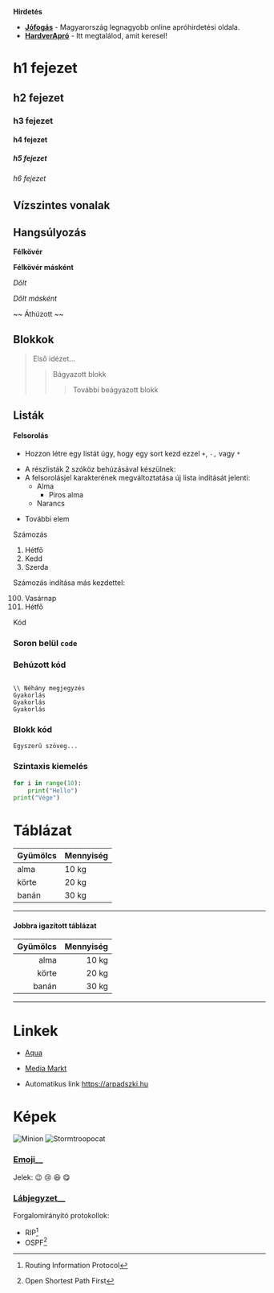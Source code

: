 **Hirdetés**

- __[Jófogás](https://jofogas.hu/)__ - Magyarország legnagyobb online apróhirdetési oldala.
- __[HardverApró](https://harverapro.hu/)__ - Itt megtalálod, amit keresel!


# h1 fejezet
## h2 fejezet
### h3 fejezet
#### h4 fejezet
##### h5 fejezet
###### h6 fejezet


Vízszintes vonalak
----------

## Hangsúlyozás

**Félkövér**

__Félkövér másként__

  *Dőlt* 

_Dőlt másként_

~~ Áthúzott ~~


## Blokkok


> Első idézet...
>> Bágyazott blokk
>>> További beágyazott blokk


## Listák

#### Felsorolás

+ Hozzon létre egy listát úgy, hogy egy sort kezd ezzel `+`, `-,` vagy `*`
- A részlisták 2 szóköz behúzásával készülnek: 
 - A felsorolásjel karakterének megváltoztatása új lista indítását jelenti:
   + Alma
      + Piros alma
   + Narancs
+ További elem

Számozás

1. Hétfő
2. Kedd
3. Szerda



Számozás indítása más kezdettel:

100. Vasárnap
101. Hétfő


Kód

### Soron belül `code`

### Behúzott kód

```

\\ Néhány megjegyzés
Gyakorlás
Gyakorlás
Gyakorlás
```

### Blokk kód


``` Egyszerű szöveg... ``` 


### Szintaxis kiemelés

```python
for i in range(10):
    print("Hello")
print("Vége")
``` 


# Táblázat

|**Gyümölcs** | **Mennyiség**
--------------|-------------
|alma  | 10 kg|
|körte | 20 kg|
|banán | 30 kg|
---------------

#### Jobbra igazított táblázat
|**Gyümölcs** |**Mennyiség**|
--------------:|-----------:|
|alma  |10 kg |
|körte |20 kg |
|banán |30 kg |
----------------------------


 # Linkek

+ [Aqua](http://aqua.hu)

+ [Media Markt](http://mediamarkt.hu/ "MediaMarkt Magyarország")

+ Automatikus link https://arpadszki.hu


# Képek

![Minion](https://octodex.github.com/images/minion.png)
![Stormtroopocat](https://octodex.github.com/images/stormtroopocat.jpg "The Stormtroopocat") 


### [Emoji](https://github.com/markdown-it/markdown-it-emoji)__

Jelek: :wink:  :cry:  :laughing:  :yum:


### [Lábjegyzet](https://github.com/markdown-it/markdown-it-footnote)__

Forgalomirányító protokollok: 
 
* RIP[^1]
* OSPF[^2]

[^1]: Routing Information Protocol

[^2]: Open Shortest Path First

